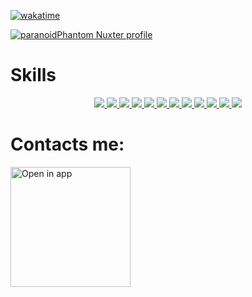 [![wakatime](https://wakatime.com/badge/user/018e7187-321d-45f8-8854-9be2e9d9116a.svg)](https://wakatime.com/@018e7187-321d-45f8-8854-9be2e9d9116a)

[![paranoidPhantom Nuxter profile](https://nuxters.nuxt.com/card/paranoidPhantom/og.png)](https://nuxters.nuxt.com/paranoidPhantom)

<h1>Skills</h1>
<p align="center">
  <a href="https://skillicons.dev" target="_blank">
    <img src="https://skillicons.dev/icons?i=docker" />
    <img src="https://skillicons.dev/icons?i=supabase" />
    <img src="https://skillicons.dev/icons?i=postgres" />
    <img src="https://skillicons.dev/icons?i=nginx" />
    <img src="https://skillicons.dev/icons?i=sass" />
    <img src="https://skillicons.dev/icons?i=ts" />
    <img src="https://skillicons.dev/icons?i=nodejs" />
    <img src="https://skillicons.dev/icons?i=nuxt" />
    <img src="https://skillicons.dev/icons?i=vue" />
    <img src="https://skillicons.dev/icons?i=tailwind" />
    <img src="https://skillicons.dev/icons?i=vercel" />
    <img src="https://skillicons.dev/icons?i=electron" />
  </a>
</p>
<h1>Contacts me:</h1>
<a href="https://t.me/paranoidPhantom" target="_blank">
  <img style="width: 12rem" src="https://cdn.icon-icons.com/icons2/2530/PNG/512/telegram_button_icon_151837.png" alt="Open in app">
</a>
